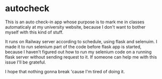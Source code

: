 # autocheck
This is an auto check-in app whose purpose is to mark me in classes automaticaly at my university website, because I don't want to bother myself with this kind of stuff.

It runs on Railway server according to schedule, using flask and selenuim.
I made it to run selenium part of the code before flask app is started, because I haven't figured out how to run my selenium code on a running flask server without sending request to it.
If someone can help me with this issue I'll be grateful. 


I hope that nothing gonna break 'cause I'm tired of doing it.
